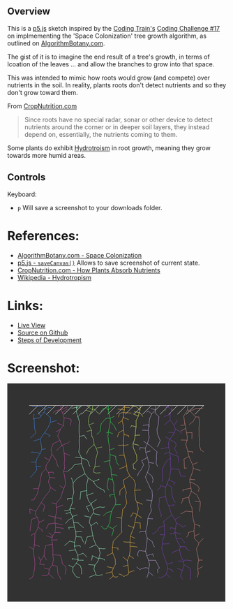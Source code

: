 
## Overview

This is a [p5.js][p5js-home] sketch inspired by the [Coding Train's][coding-train] [Coding Challenge #17][ct-challenge-17]  on implmementing the 'Space Colonization' tree growth algorithm, as outlined on [AlgorithmBotany.com][algo-botany-space-colonization].

The gist of it is to imagine the end result of a tree's growth, in terms of lcoation of the leaves ... and allow the branches to grow into that space.

This was intended to mimic how roots would grow (and compete) over nutrients in the soil. In reality, plants roots don't detect nutrients and so they don't grow toward them.

From [CropNutrition.com][cropnutrition-how-plants-absorb]
> Since roots have no special radar, sonar or other device to detect nutrients around the corner or in deeper soil layers, they instead depend on, essentially, the nutrients coming to them.

Some plants do exhibit [Hydrotroism][wikipedia-hydrotropism] in root growth, meaning they grow towards more humid areas.

## Controls

Keyboard:

* `p` Will save a screenshot to your downloads folder.

# References:
* [AlgorithmBotany.com - Space Colonization][algo-botany-space-colonization]
* [p5.js - `saveCanvas()`][p5js-saveCanvas] Allows to save screenshot of current state.
* [CropNutrition.com - How Plants Absorb Nutrients][cropnutrition-how-plants-absorb]
* [Wikipedia - Hydrotropism][wikipedia-hydrotropism]

# Links: 

* [Live View][live-view]
* [Source on Github][source-code]
* [Steps of Development][source-pull-request]

# Screenshot:

![screenshot][screenshot-01]

[p5js-home]: http://p5js.org/
[p5js-saveCanvas]: https://p5js.org/reference/#/p5/saveCanvas
[source-code]: https://github.com/brianhonohan/sketchbook/tree/master/p5js/coding-challenges/fractal-trees-05/
[live-view]: https://brianhonohan.com/sketchbook/p5js/coding-challenges/fractal-trees-05/
[source-pull-request]: https://github.com/brianhonohan/sketchbook/pull/69
[screenshot-01]: ./screenshot-01.png

[coding-train]: https://thecodingtrain.com/
[ct-challenge-17]: https://www.youtube.com/watch?v=kKT0v3qhIQY&index=20&list=PLRqwX-V7Uu6ZiZxtDDRCi6uhfTH4FilpH

[algo-botany-space-colonization]: http://algorithmicbotany.org/papers/colonization.egwnp2007.html
[cropnutrition-how-plants-absorb]: https://www.cropnutrition.com/how-vegetable-plant-roots-absorb-nutrients
[wikipedia-hydrotropism]: https://en.wikipedia.org/wiki/Hydrotropism